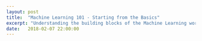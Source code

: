 ```yaml
---
layout: post
title:  "Machine Learning 101 - Starting from the Basics"
excerpt: "Understanding the building blocks of the Machine Learning world"
date:   2018-02-07 22:00:00
---
```




